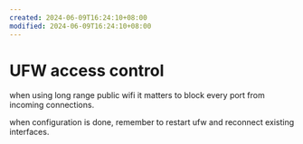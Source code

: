 ```yaml
---
created: 2024-06-09T16:24:10+08:00
modified: 2024-06-09T16:24:10+08:00
---
```


# UFW access control

when using long range public wifi it matters to block every port from incoming connections.

when configuration is done, remember to restart ufw and reconnect existing interfaces.
